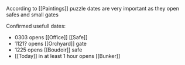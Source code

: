According to [[Paintings]] puzzle dates are very important as they open safes and small gates

Confirmed usefull dates:
- 0303 opens [[Office]] [[Safe]]
- 1121? opens [[Orchyard]] gate
- 1225 opens [[Boudoir]] safe
- [[Today]] in at least 1 hour opens [[Bunker]]